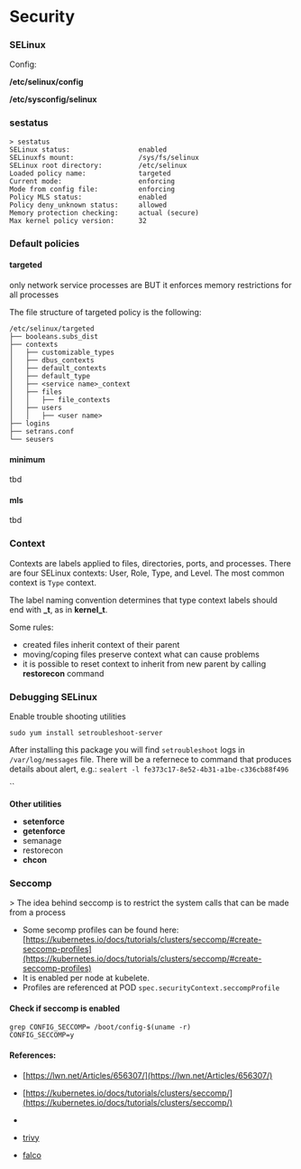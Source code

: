 # Security



### SELinux

Config:

**/etc/selinux/config**

**/etc/sysconfig/selinux**&#x20;

### sestatus

```
> sestatus
SELinux status:                 enabled
SELinuxfs mount:                /sys/fs/selinux
SELinux root directory:         /etc/selinux
Loaded policy name:             targeted
Current mode:                   enforcing
Mode from config file:          enforcing
Policy MLS status:              enabled
Policy deny_unknown status:     allowed
Memory protection checking:     actual (secure)
Max kernel policy version:      32
```

### **Default policies**

#### **targeted**

only network service processes are BUT it enforces memory restrictions for all processes

The file structure of targeted policy is the following:

```
/etc/selinux/targeted
├── booleans.subs_dist
├── contexts
│   ├── customizable_types
│   ├── dbus_contexts
│   ├── default_contexts
│   ├── default_type
│   ├── <service name>_context
│   ├── files
│   │   ├── file_contexts
│   ├── users
│   │   ├── <user name>
├── logins
├── setrans.conf
└── seusers
```

#### minimum

tbd

#### mls

tbd

### Context&#x20;

Contexts are labels applied to files, directories, ports, and processes. There are four SELinux contexts: User, Role, Type, and Level. The most common context is `Type` context.

The label naming convention determines that type context labels should end with **\_t**, as in **kernel\_t**.

Some rules:

* created files inherit context of their parent
* moving/coping files preserve context what can cause problems
* it is possible to reset context to inherit from new parent by calling **restorecon** command

### Debugging SELinux&#x20;

Enable trouble shooting utilities

```
sudo yum install setroubleshoot-server
```

After installing this package you will find `setroubleshoot` logs in `/var/log/messages` file. There will be a refernece to command that produces details about alert, e.g.: `sealert -l fe373c17-8e52-4b31-a1be-c336cb88f496`

``

**Other utilities**

* **setenforce**
* **getenforce**
* semanage
* restorecon
* **chcon**

### Seccomp

\> The idea behind seccomp is to restrict the system calls that can be made from a process

* Some secomp profiles can be found here:  [https://kubernetes.io/docs/tutorials/clusters/seccomp/#create-seccomp-profiles](https://kubernetes.io/docs/tutorials/clusters/seccomp/#create-seccomp-profiles)
* It is enabled per node at kubelete.&#x20;
* Profiles are referenced at POD `spec.securityContext.seccompProfile`

#### Check if seccomp is enabled

```
grep CONFIG_SECCOMP= /boot/config-$(uname -r)
CONFIG_SECCOMP=y
```

#### References:

* [https://lwn.net/Articles/656307/](https://lwn.net/Articles/656307/)
* [https://kubernetes.io/docs/tutorials/clusters/seccomp/](https://kubernetes.io/docs/tutorials/clusters/seccomp/)







*
* [trivy](https://github.com/aquasecurity/trivy)
* [falco](https://falco.org)&#x20;
